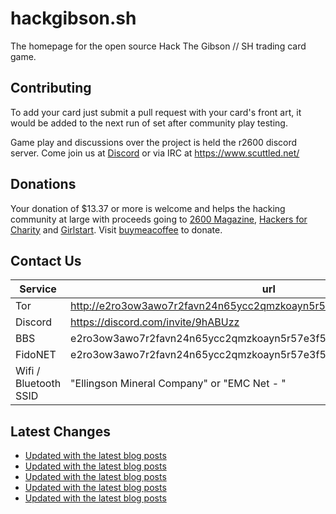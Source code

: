 # hackgibson.sh
The homepage for the open source Hack The Gibson // SH trading card game.


## Contributing

To add your card just submit a pull request with your card's front art, it would be added to the next run of set after community play testing.

Game play and discussions over the project is held the r2600 discord server. Come join us at [Discord](https://discord.com/invite/9hABUzz) or via IRC at https://www.scuttled.net/


## Donations

Your donation of $13.37 or more is welcome and helps the hacking community at large with proceeds going to [2600 Magazine](https://2600.com/), [Hackers for Charity](https://hackersforcharity.org) and [Girlstart](https://girlstart.org).  Visit [buymeacoffee](https://www.buymeacoffee.com/hackgibson.sh) to donate.


## Contact Us

Service | url
-|-
Tor | http://e2ro3ow3awo7r2favn24n65ycc2qmzkoayn5r57e3f56nvjwdcgg32ad.onion
Discord | https://discord.com/invite/9hABUzz
BBS | e2ro3ow3awo7r2favn24n65ycc2qmzkoayn5r57e3f56nvjwdcgg32ad.onion:23
FidoNET | e2ro3ow3awo7r2favn24n65ycc2qmzkoayn5r57e3f56nvjwdcgg32ad.onion:24554
Wifi / Bluetooth SSID | "Ellingson Mineral Company" or "EMC Net - <fidonet address>"

## Latest Changes
<!-- BLOG-POST-LIST:START -->
- [Updated with the latest blog posts](https://github.com/DFW2600/hackgibson.sh/commit/8de85142159c2dfe0eb47580ddd19809653439f0)
- [Updated with the latest blog posts](https://github.com/DFW2600/hackgibson.sh/commit/62c7c3c184fc3b547b25eeaae6ff043dc7b3a075)
- [Updated with the latest blog posts](https://github.com/DFW2600/hackgibson.sh/commit/7c09d1757f95f455c23441f11c9fd67bf0c0b003)
- [Updated with the latest blog posts](https://github.com/DFW2600/hackgibson.sh/commit/a6605a3c5e8514e98797a9c2c6ea3861921fbd3f)
- [Updated with the latest blog posts](https://github.com/DFW2600/hackgibson.sh/commit/9402d050e36cb293336b991f95d29262c1a1ac2b)
<!-- BLOG-POST-LIST:END -->

